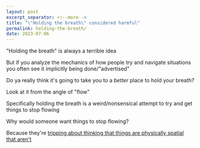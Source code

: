 ```yaml
---
layout: post
excerpt_separator: <!--more-->
title: "\"Holding the breath\" considered harmful"
permalink: holding-the-breath/
date: 2023-07-06
---
```


"Holding the breath" is always a terrible idea

But if you analyze the mechanics of how people try and
navigate situations you often see it implicitly being done/"advertised"

Do ya really think it's going to take you to a _better_ place to hold your breath?

Look at it from the angle of "flow"

Specifically holding the breath is a weird/nonsensical attempt to try and get things
to stop flowing

Why would someone want things to stop flowing?

Because they're [tripping about thinking that things are physically spatial that aren't](/physically-spatial-mistake)

